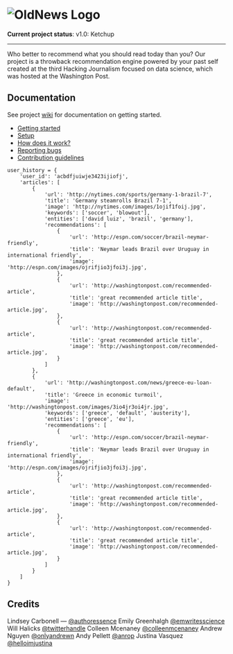 # ![OldNews Logo](https://raw.githubusercontent.com/wiki/voxmedia/autotune/images/autotune-logo.png)


**Current project status**: v1.0: Ketchup

---

Who better to recommend what you should read today than you? Our project is a throwback recommendation engine powered by your past self created at the third Hacking Journalism focused on data science, which was hosted at the Washington Post.

## Documentation
See project [wiki](https://github.com/voxmedia/autotune/wiki) for documentation on getting started.

- [Getting started](http://www.placecage.com/)
- [Setup](http://www.placecage.com/)
- [How does it work?](http://www.placecage.com/)
- [Reporting bugs](http://www.placecage.com/)
- [Contribution guidelines](http://www.placecage.com/)


```
user_history = {
    'user_id': 'acbdfjuiwje3423ijiofj',
    'articles': [
        {
            'url': 'http://nytimes.com/sports/germany-1-brazil-7',
            'title': 'Germany steamrolls Brazil 7-1',
            'image': 'http://nytimes.com/images/1ojif1foij.jpg',
            'keywords': ['soccer', 'blowout'],
            'entities': ['david luiz', 'brazil', 'germany'],
            'recommendations': [
                {
                    'url': 'http://espn.com/soccer/brazil-neymar-friendly',
                    'title': 'Neymar leads Brazil over Uruguay in international friendly',
                    'image': 'http://espn.com/images/ojrifjio3jfoi3j.jpg',
                },
                {
                    'url': 'http://washingtonpost.com/recommended-article',
                    'title': 'great recommended article title',
                    'image': 'http://washingtonpost.com/recommended-article.jpg',
                },
                {
                    'url': 'http://washingtonpost.com/recommended-article',
                    'title': 'great recommended article title',
                    'image': 'http://washingtonpost.com/recommended-article.jpg',
                }
            ]
        },
        {
            'url': 'http://washingtonpost.com/news/greece-eu-loan-default',
            'title': 'Greece in economic turmoil',
            'image': 'http://washingtonpost.com/images/3io4jr3oi4jr.jpg',
            'keywords': ['greece', 'default', 'austerity'],
            'entities': ['greece', 'eu'],
            'recommendations': [
                {
                    'url': 'http://espn.com/soccer/brazil-neymar-friendly',
                    'title': 'Neymar leads Brazil over Uruguay in international friendly',
                    'image': 'http://espn.com/images/ojrifjio3jfoi3j.jpg',
                },
                {
                    'url': 'http://washingtonpost.com/recommended-article',
                    'title': 'great recommended article title',
                    'image': 'http://washingtonpost.com/recommended-article.jpg',
                },
                {
                    'url': 'http://washingtonpost.com/recommended-article',
                    'title': 'great recommended article title',
                    'image': 'http://washingtonpost.com/recommended-article.jpg',
                }
            ]
        }
    ]
}
```

## Credits

Lindsey Carbonell — <a href="https://twitter.com/authoressence">@authoressence</a>
Emily Greenhalgh <a href="https://twitter.com/emwritesscience">@emwritesscience</a>
Will Halicks <a href="https://twitter.com/twitterhandle">@twitterhandle</a>
Colleen Mcenaney <a href="https://twitter.com/colleenmcenaney">@colleenmcenaney</a>
Andrew Nguyen <a href="https://twitter.com/onlyandrewn">@onlyandrewn</a>
Andy Pellett <a href="https://twitter.com/anrop">@anrop</a>
Justina Vasquez <a href="https://twitter.com/helloimjustina">@helloimjustina</a>

